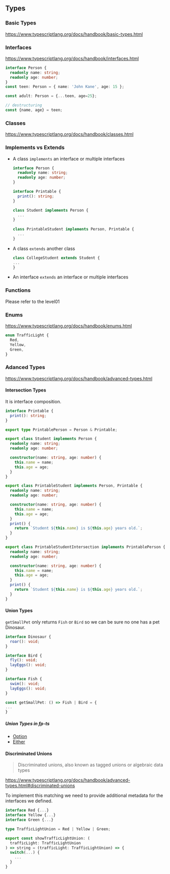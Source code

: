 ## Types
### Basic Types
https://www.typescriptlang.org/docs/handbook/basic-types.html

### Interfaces
https://www.typescriptlang.org/docs/handbook/interfaces.html

```typescript
interface Person {
  readonly name: string;
  readonly age: number;
}
const teen: Person = { name: 'John Kane', age: 15 };

const adult: Person = {...teen, age=25};

// destructuring
const {name, age} = teen;
```

### Classes
https://www.typescriptlang.org/docs/handbook/classes.html

### Implements vs Extends
- A class `implements` an interface or multiple interfaces
  ```typescript
  interface Person {
    readonly name: string;
    readonly age: number;
  }

  interface Printable {
    print(): string;
  }
  
  class Student implements Person {
    ... 
  }
 
  class PrintableStudent implements Person, Printable {
    ... 
  }
  ```
- A class `extends` another class
  ```typescript
  class CollegeStudent extends Student {
  ...
  }
  ```
- An interface `extends` an interface or multiple interfaces

### Functions
Please refer to the level01

### Enums
https://www.typescriptlang.org/docs/handbook/enums.html
```typescript
enum TrafficLight {
  Red,
  Yellow,
  Green,
}
```

### Adanced Types
https://www.typescriptlang.org/docs/handbook/advanced-types.html

#### Intersection Types
It is interface composition. 

```typescript
interface Printable {
  print(): string;
}

export type PrintablePerson = Person & Printable;

export class Student implements Person {
  readonly name: string;
  readonly age: number;

  constructor(name: string, age: number) {
    this.name = name;
    this.age = age;
  }
}

export class PrintableStudent implements Person, Printable {
  readonly name: string;
  readonly age: number;

  constructor(name: string, age: number) {
    this.name = name;
    this.age = age;
  }
  print() {
    return `Student ${this.name} is ${this.age} years old.`;
  }
}

export class PrintableStudentIntersection implements PrintablePerson {
  readonly name: string;
  readonly age: number;

  constructor(name: string, age: number) {
    this.name = name;
    this.age = age;
  }
  print() {
    return `Student ${this.name} is ${this.age} years old.`;
  }
}
```

#### Union Types
`getSmallPet` only returns `Fish` or `Bird` so we can be sure no one has a pet Dinosaur.

```typescript
interface Dinosaur {
  roar(): void;
}

interface Bird {
  fly(): void;
  layEggs(): void;
}

interface Fish {
  swim(): void;
  layEggs(): void;
}

const getSmallPet: () => Fish | Bird = {
...
}
```

##### Union Types in fp-ts
- [Option](https://gcanti.github.io/fp-ts/modules/Option.ts.html)
- [Either](https://gcanti.github.io/fp-ts/modules/Either.ts.html)


#### Discriminated Unions 
> Discriminated unions, also known as tagged unions or algebraic data types

https://www.typescriptlang.org/docs/handbook/advanced-types.html#discriminated-unions

To implement this matching we need to provide additional metadata for the interfaces we defined.

```typescript
interface Red {...}
interface Yellow {...}
interface Green {...}

type TrafficLightUnion = Red | Yellow | Green;

export const showTrafficLightUnion: (
  trafficLight: TrafficLightUnion
) => string = (trafficLight: TrafficLightUnion) => {
  switch(...) {
    ...
  }
}
```